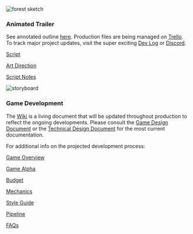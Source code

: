 ![forest sketch](https://github.com/jcongerkallas1/Brefhamer/blob/master/Images/forest_scene_final_small.jpg)
### Animated Trailer
See annotated outline [here](https://github.com/jcongerkallas1/Folkvangr/blob/master/Trailer%20Outline.md).  Production files are being managed on [Trello](https://trello.com/b/b2Wf4KYK/folkvangr).  To track major project updates, visit the super exciting [Dev Log](https://github.com/jcongerkallas1/Folkvangr/blob/master/Dev%20Log.md) or [Discord](https://discordapp.com/channels/326900944862314506).

[Script](https://github.com/jcongerkallas1/Folkvangr/blob/master/Documents/script.mb)

[Art Direction](https://github.com/jcongerkallas1/Folkvangr/blob/master/Documents/Art_Direction.md)

[Script Notes](https://github.com/jcongerkallas1/Folkvangr/blob/master/Documents/script_notes.md)

![storyboard](https://github.com/jcongerkallas1/Brefhamer/blob/master/Images/forest_scene_pencil_sketch.jpg)
### Game Development
The [Wiki](https://github.com/jcongerkallas1/Folkvangr/wiki) is a living document that will be updated throughout production to reflect the ongoing developments.  Please consult the [Game Design Document](https://docs.google.com/document/d/14NL6Ybq0--aWO0dLyGVvOm7W_1fBtnR-dtbBz1jaMoc/edit?usp=sharing) or the 
[Technical Design Document](https://docs.google.com/document/d/1n6o248Ov8BbkKBqlKvzQ165Qs1Pdf8bHazBc3eWPJqU/edit?usp=sharing)
 for the most current documentation.

For additional info on the projected development process:

[Game Overview](https://github.com/jcongerkallas1/Folkvangr/blob/master/Pipeline/Game%20Overview.md)

[Game Alpha](https://github.com/jcongerkallas1/Folkvangr/blob/master/Pipeline/Game_Alpha.md)

[Budget](https://github.com/jcongerkallas1/Folkvangr/blob/master/Budget/Budget%20Readme.md)

[Mechanics](https://github.com/jcongerkallas1/Folkvangr/blob/master/Pipeline/Game%20Mechanics.md)

[Style Guide](https://github.com/jcongerkallas1/Folkvangr/blob/master/Pipeline/Style%20Guide.md)

[Pipeline](https://github.com/jcongerkallas1/Folkvangr/blob/master/Pipeline/Pipeline%20Overview.md)

[FAQs](https://github.com/jcongerkallas1/Folkvangr/blob/master/Pipeline/FAQs.md)  


 


